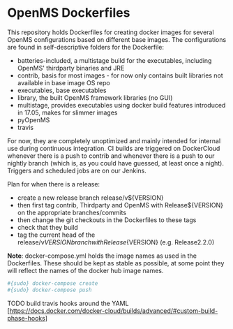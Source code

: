 # OpenMS Dockerfiles
This repository holds Dockerfiles for creating docker images for several OpenMS configurations based on different base images.
The configurations are found in self-descriptive folders for the Dockerfile:
 * batteries-included, a multistage build for the executables, including OpenMS' thirdparty binaries and JRE
 * contrib, basis for most images - for now only contains built libraries not available in base image OS repo
 * executables, base executables
 * library, the built OpenMS framework libraries (no GUI)
 * multistage, provides executables using docker build features introduced in 17.05, makes for slimmer images
 * pyOpenMS
 * travis

For now, they are completely unoptimized and mainly intended for internal use during continuous integration.
CI builds are triggered on DockerCloud whenever there is a push to contrib and whenever there is a push to our nightly branch (which is, as you could have guessed, at least once a night). 
Triggers and scheduled jobs are on our Jenkins.

Plan for when there is a release:
- create a new release branch release/v${VERSION}
- then first tag contrib, Thirdparty and OpenMS with Release${VERSION} on the appropriate branches/commits
- then change the git checkouts in the Dockerfiles to these tags
- check that they build
- tag the current head of the release/v${VERSION} branch with Release${VERSION} (e.g. Release2.2.0)

**Note**: docker-compose.yml holds the image names as used in the Dockerfiles. These should be kept as stable as possible, at some point they will reflect the names of the docker hub image names.
```bash
#{sudo} docker-compose create
#{sudo} docker-compose push
```
TODO build travis hooks around the YAML [https://docs.docker.com/docker-cloud/builds/advanced/#custom-build-phase-hooks]
